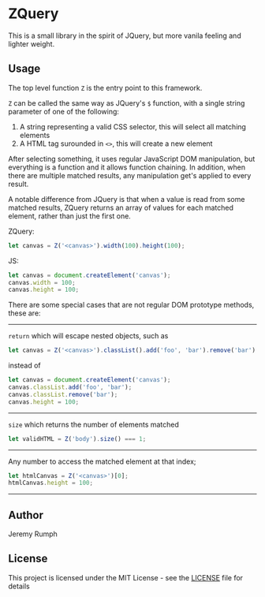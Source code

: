 # ZQuery

This is a small library in the spirit of JQuery, but more vanila feeling and lighter weight.

## Usage

The top level function `Z` is the entry point to this framework.

`Z` can be called the same way as JQuery's `$` function, with a single string parameter of one of the following:

1. A string representing a valid CSS selector, this will select all matching elements
1. A HTML tag surounded in `<>`, this will create a new element

After selecting something, it uses regular JavaScript DOM manipulation, but everything is a function and it allows function chaining. In addition, when there are multiple matched results, any manipulation get's applied to every result.

A notable difference from JQuery is that when a value is read from some matched results, ZQuery returns an array of values for each matched element, rather than just the first one.

ZQuery:

```JavaScript
let canvas = Z('<canvas>').width(100).height(100);
```

JS:

```JavaScript
let canvas = document.createElement('canvas');
canvas.width = 100;
canvas.height = 100;
```

There are some special cases that are not regular DOM prototype methods, these are:

---

`return` which will escape nested objects, such as

```JavaScript
let canvas = Z('<canvas>').classList().add('foo', 'bar').remove('bar').return().height(100);
```

instead of

```JavaScript
let canvas = document.createElement('canvas');
canvas.classList.add('foo', 'bar');
canvas.classList.remove('bar');
canvas.height = 100;
```

---

`size` which returns the number of elements matched

```JavaScript
let validHTML = Z('body').size() === 1;
```

---

Any number to access the matched element at that index;

```JavaScript
let htmlCanvas = Z('<canvas>')[0];
htmlCanvas.height = 100;
```

---

## Author

Jeremy Rumph

## License

This project is licensed under the MIT License - see the [LICENSE](LICENSE) file for details
